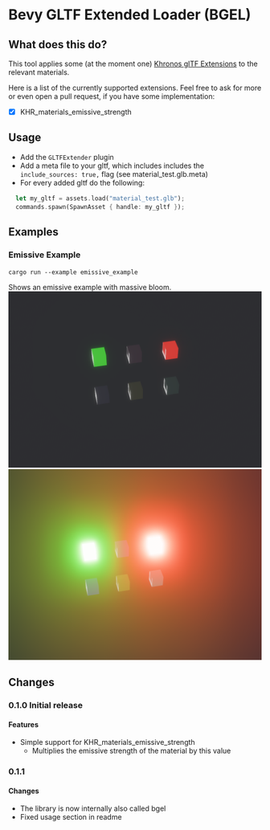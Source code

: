 # Bevy GLTF Extended Loader (BGEL)

## What does this do?
This tool applies some (at the moment one) [Khronos glTF Extensions](https://github.com/KhronosGroup/glTF/blob/main/extensions/README.md) to the relevant materials.

Here is a list of the currently supported extensions. Feel free to ask for more or even open a pull request, if you have some implementation:
- [x] KHR_materials_emissive_strength

## Usage
- Add the `GLTFExtender` plugin
- Add a meta file to your gltf, which includes includes the ```include_sources: true,``` flag (see material_test.glb.meta)
- For every added gltf do the following:
```rust
  let my_gltf = assets.load("material_test.glb");
  commands.spawn(SpawnAsset { handle: my_gltf });
```

## Examples
### Emissive Example
```
cargo run --example emissive_example
```
Shows an emissive example with massive bloom.
![Without bloom](./resources/example_emissive_without.png)
![With bloom](./resources/example_emissive_with.png)
## Changes
### 0.1.0 Initial release
#### Features
- Simple support for KHR_materials_emissive_strength
  - Multiplies the emissive strength of the material by this value 

### 0.1.1
#### Changes
- The library is now internally also called bgel
- Fixed usage section in readme
